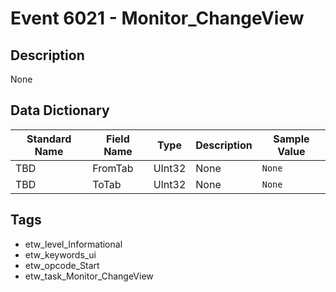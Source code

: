 # Event 6021 - Monitor_ChangeView

## Description
None

## Data Dictionary
|Standard Name|Field Name|Type|Description|Sample Value|
|---|---|---|---|---|
|TBD|FromTab|UInt32|None|`None`|
|TBD|ToTab|UInt32|None|`None`|

## Tags
* etw_level_Informational
* etw_keywords_ui
* etw_opcode_Start
* etw_task_Monitor_ChangeView